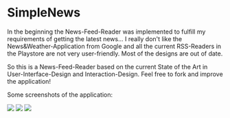 SimpleNews
==========
In the beginning the News-Feed-Reader was implemented to fulfill my requirements of getting the latest news... I really don't like the News&Weather-Application from Google and all the current RSS-Readers in the Playstore are not very user-friendly. Most of the designs are out of date. 

So this is a News-Feed-Reader based on the current State of the Art in User-Interface-Design and Interaction-Design. Feel free to fork and improve the application!


Some screenshots of the application:


<div class="nav3" style="height:705px;">
    <a href="#" class="icons"><img src="https://raw.github.com/Dalanie/SimpleNews/master/screenshot1.png"></a>
    <a href="#" class="icons"><img src="https://raw.github.com/Dalanie/SimpleNews/master/screenshot2.png"></a>
    <a href="#" class="icons"><img src="https://raw.github.com/Dalanie/SimpleNews/master/screenshot3.png"></a>
</div>
